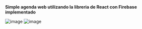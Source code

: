 **Simple agenda web utilizando la libreria de React con Firebase implementado**

![image](https://user-images.githubusercontent.com/60454093/179644230-a0a81b30-a2cd-4b44-9fd9-54f17df15e6a.png)
![image](https://user-images.githubusercontent.com/60454093/179644241-dc74535b-917c-4d64-b503-f8ddb00418b0.png)

